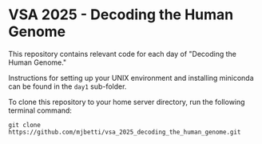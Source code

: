# VSA 2025 - Decoding the Human Genome
This repository contains relevant code for each day of "Decoding the Human Genome."

Instructions for setting up your UNIX environment and installing miniconda can be found in the ```day1``` sub-folder.

To clone this repository to your home server directory, run the following terminal command:
```
git clone https://github.com/mjbetti/vsa_2025_decoding_the_human_genome.git
```